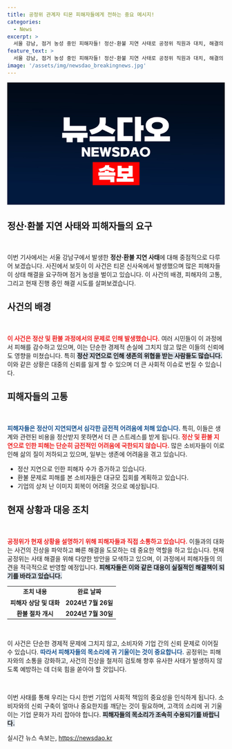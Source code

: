 ```yaml
---
title: 공정위 관계자 티몬 피해자들에게 전하는 중요 메시지!
categories:
  - News
excerpt: >
  서울 강남, 점거 농성 중인 피해자들! 정산·환불 지연 사태로 공정위 직원과 대치, 해결의 실마리는? 긴장감 넘치는 현장을 만나보세요!
feature_text: >
  서울 강남, 점거 농성 중인 피해자들! 정산·환불 지연 사태로 공정위 직원과 대치, 해결의 실마리는? 긴장감 넘치는 현장을 만나보세요!
image: '/assets/img/newsdao_breakingnews.jpg'
---
```


<p><img src="/assets/img/newsdao_breakingnews.jpg" alt="bookingtag 속보" /></p>

<h2 data-ke-size="size26">정산·환불 지연 사태와 피해자들의 요구</h2>

<p data-ke-size="size16">&nbsp;</p>

<p>이번 기사에서는 서울 강남구에서 발생한 <strong>정산·환불 지연 사태</strong>에 대해 중점적으로 다루어 보겠습니다. 사진에서 보듯이 이 사건은 티몬 신사옥에서 발생했으며 많은 피해자들이 상태 해결을 요구하며 점거 농성을 벌이고 있습니다. 이 사건의 배경, 피해자의 고통, 그리고 현재 진행 중인 해결 시도를 살펴보겠습니다.</p>

<h2 data-ke-size="size26">사건의 배경</h2>

<p data-ke-size="size16">&nbsp;</p>

<p><b><span style="color: #ee2323;">이 사건은 정산 및 환불 과정에서의 문제로 인해 발생했습니다.</span></b> 여러 시민들이 이 과정에서 피해를 감수하고 있으며, 이는 단순한 경제적 손실에 그치지 않고 많은 이들의 신뢰에도 영향을 미쳤습니다. 특히 <b><span style="background-color: #21538527;">정산 지연으로 인해 생존의 위협을 받는 사람들도 많습니다.</span></b> 이와 같은 상황은 대중의 신뢰를 잃게 할 수 있으며 더 큰 사회적 이슈로 번질 수 있습니다.</p>

<h2 data-ke-size="size26">피해자들의 고통</h2>

<p data-ke-size="size16">&nbsp;</p>

<p><b><span style="color: #1a5490;">피해자들은 정산이 지연되면서 심각한 금전적 어려움에 처해 있습니다.</span></b> 특히, 이들은 생계와 관련된 비용을 정산받지 못하면서 더 큰 스트레스를 받게 됩니다. <b><span style="color: #ee2323;">정산 및 환불 지연으로 인한 피해는 단순히 금전적인 어려움에 국한되지 않습니다.</span></b> 많은 소비자들이 이로 인해 삶의 질이 저하되고 있으며, 일부는 생존에 어려움을 겪고 있습니다. </p>

<ul>
    <li>정산 지연으로 인한 피해자 수가 증가하고 있습니다.</li>
    <li>환불 문제로 피해를 본 소비자들은 대규모 집회를 계획하고 있습니다.</li>
    <li>기업의 상처 난 이미지 회복이 어려울 것으로 예상됩니다.</li>
</ul>

<h2 data-ke-size="size26">현재 상황과 대응 조치</h2>

<p data-ke-size="size16">&nbsp;</p>

<p><b><span style="color: #ee2323;">공정위가 현재 상황을 설명하기 위해 피해자들과 직접 소통하고 있습니다.</span></b> 이들과의 대화는 사건의 진상을 파악하고 빠른 해결을 도모하는 데 중요한 역할을 하고 있습니다. 현재 공정위는 사태 해결을 위해 다양한 방안을 모색하고 있으며, 이 과정에서 피해자들의 의견을 적극적으로 반영할 예정입니다. <b><span style="background-color: #21538527;">피해자들은 이와 같은 대응이 실질적인 해결책이 되기를 바라고 있습니다.</span></b> </p>

<table style="width: 100%;">
    <tr>
        <td style="text-align: center; height: 17px;"><b>조치 내용</b></td>
        <td style="text-align: center; height: 17px;"><b>완료 날짜</b></td>
    </tr>
    <tr>
        <td style="text-align: center; height: 17px;"><b>피해자 상담 및 대화</b></td>
        <td style="text-align: center; height: 17px;"><b>2024년 7월 26일</b></td>
    </tr>
    <tr>
        <td style="text-align: center; height: 17px;"><b>환불 절차 개시</b></td>
        <td style="text-align: center; height: 17px;"><b>2024년 7월 30일</b></td>
    </tr>
</table>

<p data-ke-size="size16">&nbsp;</p>

<p>이 사건은 단순한 경제적 문제에 그치지 않고, 소비자와 기업 간의 신뢰 문제로 이어질 수 있습니다. <b><span style="color: #1a5490;">따라서 피해자들의 목소리에 귀 기울이는 것이 중요합니다.</span></b> 공정위는 피해자와의 소통을 강화하고, 사건의 진상을 철저히 검토해 향후 유사한 사태가 발생하지 않도록 예방하는 데 더욱 힘을 쏟아야 할 것입니다.</p>

<p data-ke-size="size16">&nbsp;</p>

<p>이번 사태를 통해 우리는 다시 한번 기업의 사회적 책임의 중요성을 인식하게 됩니다. 소비자와의 신뢰 구축이 얼마나 중요한지를 깨닫는 것이 필요하며, 고객의 소리에 귀 기울이는 기업 문화가 자리 잡아야 합니다. <b><span style="background-color: #21538527;">피해자들의 목소리가 조속히 수용되기를 바랍니다.</span></b></p>
실시간 뉴스 속보는, <a href="https://newsdao.kr" rel="dofollow">https://newsdao.kr</a>


